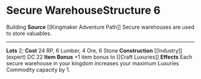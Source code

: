 ﻿---
cost: 24 RP, 6 Lumber, 4 Ore, 6 Stone
id: '51'
level: '6'
name: Secure Warehouse
rarity: Common
source: '[[DATABASE/source/Kingmaker Adventure Path|Kingmaker Adventure Path]]'
trait:
- '[[DATABASE/trait/Building|Building]]'
type: Kingdom Structure

---
# Secure Warehouse<span class="item-type">Structure 6</span>

<span class="item-trait">Building</span>
**Source** [[Kingmaker Adventure Path]]
Secure warehouses are used to store valuables.

---
**Lots** 2; **Cost** 24 RP, 6 Lumber, 4 Ore, 6 Stone
**Construction** [[Industry]] (expert) DC 22
**Item Bonus** +1 item bonus to [[Craft Luxuries]]
**Effects** Each secure warehouse in your kingdom increases your maximum Luxuries Commodity capacity by 1.